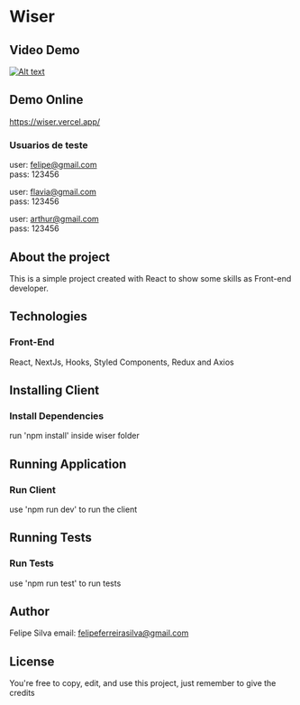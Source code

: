 # Wiser

## Video Demo
[![Alt text](https://img.youtube.com/vi/VYein0jsOuU/0.jpg)](https://youtu.be/VYein0jsOuU)

## Demo Online
https://wiser.vercel.app/
### Usuarios de teste
user: felipe@gmail.com <br>
pass: 123456

user: flavia@gmail.com <br>
pass: 123456

user: arthur@gmail.com <br>
pass: 123456


## About the project
This is a simple project created with React to show some skills as Front-end developer.
 

## Technologies
### Front-End
React, NextJs, Hooks, Styled Components, Redux and Axios


## Installing Client
### Install Dependencies
run 'npm install' inside wiser folder



## Running Application
### Run Client
use 'npm run dev' to run the client


## Running Tests
### Run Tests
use 'npm run test' to run tests

## Author
Felipe Silva 
email: felipeferreirasilva@gmail.com



## License
You're free to copy, edit, and use this project, just remember to give the credits